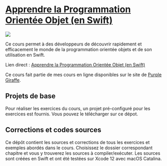 # [Apprendre la Programmation Orientée Objet (en Swift)](https://www.purplegiraffe.fr/p/apprendre-la-programmation-orientee-objets-swift?utm_source=mbritto&utm_medium=github)
[![](https://www.filepicker.io/api/file/JyFxXKCARJKuGZTvODC1)](https://www.purplegiraffe.fr/p/apprendre-la-programmation-orientee-objets-swift?utm_source=mbritto&utm_medium=github)

Ce cours permet à des développeurs de découvrir rapidement et efficacement le monde de la programmation orientée objets et de son utilisation en Swift.

Lien direct : [Apprendre la Programmation Orientée Objet (en Swift)](https://www.purplegiraffe.fr/p/apprendre-la-programmation-orientee-objets-swift?utm_source=mbritto&utm_medium=github)

Ce cours fait partie de mes cours en ligne disponibles sur le site de [Purple Giraffe](https://www.purplegiraffe.fr/?utm_source=mbritto&utm_medium=github).

## Projets de base

Pour réaliser les exercices du cours, un projet pré-configuré pour les exercices est fournis. Vous pouvez le télécharger sur ce dépot.

## Corrections et codes sources

Ce dépôt contient les sources et corrections de tous les exercices et exemples abordés dans le cours.
Choisissez le dossier correspondant chapitre et vous y trouverez les sources à compiler/exécuter.
Les sources sont créées en Swift et ont été testées sur Xcode 12 avec macOS Catalina.
